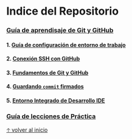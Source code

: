 # Indice del Repositorio<!-- omit in toc -->

### [Guía de aprendisaje de Git y GitHub](../README.md)<!-- omit in toc -->
   #### 1. [Guía de configuración de entorno de trabajo](WORKSPACE.md)<!-- omit in toc -->
   #### 2. [Conexión SSH con GitHub](SSH.md)<!-- omit in toc -->
   #### 3. [Fundamentos de Git y GitHub](GIT.md)<!-- omit in toc -->
   #### 4. [Guardando `commit` firmados](GPG.md)<!-- omit in toc -->
   #### 5. [Entorno Integrado de Desarrollo IDE](IDE.md)<!-- omit in toc -->
### [Guía de lecciones de Práctica](PRACTICE-GUIDE.md)<!-- omit in toc -->
[🡡 volver al inicio](#Tabla-de-contenidos)
